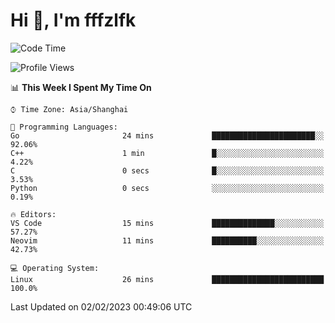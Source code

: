 # Hi 👋, I'm fffzlfk

<!--START_SECTION:waka-->
![Code Time](http://img.shields.io/badge/Code%20Time-40%20hrs%2014%20mins-blue)

![Profile Views](http://img.shields.io/badge/Profile%20Views-4-blue)

📊 **This Week I Spent My Time On** 

```text
⌚︎ Time Zone: Asia/Shanghai

💬 Programming Languages: 
Go                       24 mins             ███████████████████████░░   92.06% 
C++                      1 min               █░░░░░░░░░░░░░░░░░░░░░░░░   4.22% 
C                        0 secs              █░░░░░░░░░░░░░░░░░░░░░░░░   3.53% 
Python                   0 secs              ░░░░░░░░░░░░░░░░░░░░░░░░░   0.19%

🔥 Editors: 
VS Code                  15 mins             ██████████████░░░░░░░░░░░   57.27% 
Neovim                   11 mins             ██████████░░░░░░░░░░░░░░░   42.73%

💻 Operating System: 
Linux                    26 mins             █████████████████████████   100.0%

```


 Last Updated on 02/02/2023 00:49:06 UTC
<!--END_SECTION:waka-->
